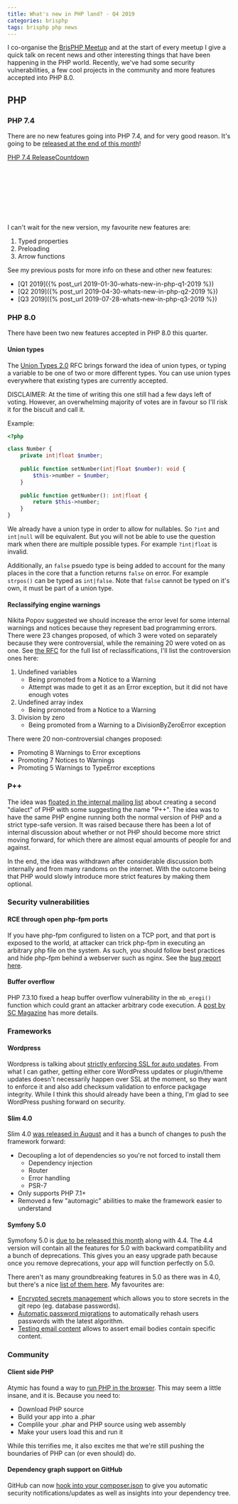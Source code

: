 ```yaml
---
title: What's new in PHP land? - Q4 2019
categories: brisphp
tags: brisphp php news
---
```


I co-organise the [BrisPHP Meetup](https://www.meetup.com/BrisPHP/)
and at the start of every meetup I give a quick talk on recent news and 
other interesting things that have been happening in the PHP world.
Recently, we've had some security vulnerabilities, a few cool projects
in the community and more features accepted into PHP 8.0.

## PHP

### PHP 7.4

There are no new features going into PHP 7.4, and for very good reason. It's 
going to be [released at the end of this month](https://wiki.php.net/todo/php74)!

<div data-type="countdown" data-id="1557233" class="tickcounter" style="width: 100%; position: relative; padding-bottom: 25%"><a href="//www.tickcounter.com/countdown/1557233/php-74-release" title="PHP 7.4 Release">PHP 7.4 Release</a><a href="//www.tickcounter.com/" title="Countdown">Countdown</a></div><script>(function(d, s, id) { var js, pjs = d.getElementsByTagName(s)[0]; if (d.getElementById(id)) return; js = d.createElement(s); js.id = id; js.src = "//www.tickcounter.com/static/js/loader.js"; pjs.parentNode.insertBefore(js, pjs); }(document, "script", "tickcounter-sdk"));</script>

I can't wait for the new version, my favourite new features are:

1. Typed properties
2. Preloading
3. Arrow functions

See my previous posts for more info on these and other new features:

* [Q1 2019]({% post_url 2019-01-30-whats-new-in-php-q1-2019 %})
* [Q2 2019]({% post_url 2019-04-30-whats-new-in-php-q2-2019 %})
* [Q3 2019]({% post_url 2019-07-28-whats-new-in-php-q3-2019 %})

### PHP 8.0

There have been two new features accepted in PHP 8.0 this quarter.

#### Union types

The [Union Types 2.0](https://wiki.php.net/rfc/union_types_v2) RFC brings 
forward the idea of union types, or typing a variable to be one of two or more
different types. You can use union types everywhere that existing types are 
currently accepted.

DISCLAIMER: At the time of writing this one still had a few days left of voting.
However, an overwhelming majority of votes are in favour so I'll risk it for 
the biscuit and call it.

Example:

```php
<?php

class Number {
    private int|float $number;
 
    public function setNumber(int|float $number): void {
        $this->number = $number;
    }
 
    public function getNumber(): int|float {
        return $this->number;
    }
}
```

We already have a union type in order to allow for nullables. So `?int` and `int|null`
will be equivalent. But you will not be able to use the question mark when there are
multiple possible types. For example `?int|float` is invalid.

Additionally, an `false` psuedo type is being added to account for the many 
places in the core that a function returns `false` on error. For example 
`strpos()` can be typed as `int|false`. Note that `false` cannot be typed on
it's own, it must be part of a union type.

#### Reclassifying engine warnings

Nikita Popov suggested we should increase the error level for some internal 
warnings and notices because they represent bad programming errors. There were
23 changes proposed, of which 3 were voted on separately because they were 
controversial, while the remaining 20 were voted on as one. See 
[the RFC](https://wiki.php.net/rfc/engine_warnings) for the full list of 
reclassifications, I'll list the controversion ones here:

1. Undefined variables
    * Being promoted from a Notice to a Warning
    * Attempt was made to get it as an Error exception, but it did not have 
      enough votes
2. Undefined array index
    * Being promoted from a Notice to a Warning
3. Division by zero
    * Being promoted from a Warning to a DivisionByZeroError exception

There were 20 non-controversial changes proposed:
* Promoting 8 Warnings to Error exceptions
* Promoting 7 Notices to Warnings
* Promoting 5 Warnings to TypeError exceptions

### P++

The idea was [floated in the internal mailing list](https://externals.io/message/106453)
about creating a second "dialect" of PHP with some suggesting the name "P++". 
The idea was to have the same PHP engine running both the normal version of PHP 
and a strict type-safe version. It was raised because there has been a lot of 
internal discussion about whether or not PHP should become more strict moving 
forward, for which there are almost equal amounts of people for and against.

In the end, the idea was withdrawn after considerable discussion both internally
and from many randoms on the internet. With the outcome being that PHP would 
slowly introduce more strict features by making them optional.

### Security vulnerabilities

#### RCE through open php-fpm ports

If you have php-fpm configured to listen on a TCP port, and that port is exposed
to the world, at attacker can trick php-fpm in executing an arbitrary php file 
on the system. As such, you should follow best practices and hide php-fpm behind
a webserver such as nginx. See the [bug report here](https://www.openwall.com/lists/oss-security/2019/07/27/1).

#### Buffer overflow

PHP 7.3.10 fixed a heap buffer overflow vulnerability in the `mb_eregi()` 
function which could grant an attacker arbitrary code execution. 
A [post by SC Magazine](https://www.scmagazine.com/home/security-news/vulnerabilities/php-update-fixes-arbitrary-code-execution-flaw-9-other-bugs/)
has more details.

### Frameworks

#### Wordpress

Wordpress is talking about [strictly enforcing SSL for auto 
updates](https://make.wordpress.org/core/2019/08/16/ssl-for-auto-updates/).
From what I can gather, getting either core WordPress updates or plugin/theme 
updates doesn't necessarily happen over SSL at the moment, so they want to 
enforce it and also add checksum validation to enforce packgage integrity.
While I think this should already have been a thing, I'm glad to see
WordPress pushing forward on security.

#### Slim 4.0

Slim 4.0 [was released in August](https://www.slimframework.com/2019/08/01/slim-4.0.0-release.html)
and it has a bunch of changes to push the framework forward:

* Decoupling a lot of dependencies so you're not forced to install them
    * Dependency injection
    * Router
    * Error handling
    * PSR-7
* Only supports PHP 7.1+
* Removed a few "automagic" abilities to make the framework easier to understand

#### Symfony 5.0

Symofony 5.0 is [due to be released this month](https://symfony.com/releases)
along with 4.4. The 4.4 version will contain all the features for 5.0 with 
backward compatibility and a bunch of deprecations. This gives you an easy 
upgrade path because once you remove deprecations, your app will function
perfectly on 5.0.

There aren't as many groundbreaking features in 5.0 as there was in 4.0,
but there's a nice [list of them here](https://symfony.com/blog/category/living-on-the-edge/5.0-4.4).
My favourites are:

* [Encrypted secrets management](https://symfony.com/blog/new-in-symfony-4-4-encrypted-secrets-management)
  which allows you to store secrets in the git repo (eg. database passwords).
* [Automatic password migrations](https://symfony.com/blog/new-in-symfony-4-4-password-migrations)
  to automatically rehash users passwords with the latest algorithm.
* [Testing email content](https://symfony.com/blog/new-in-symfony-4-4-phpunit-assertions-for-email-messages)
  allows to assert email bodies contain specific content.

### Community

#### Client side PHP

Atymic has found a way to [run PHP in the browser](https://atymic.dev/blog/client-side-php/).
This may seem a little insane, and it is. Because you need to:

* Download PHP source
* Build your app into a .phar
* Complile your .phar and PHP source using web assembly
* Make your users load this and run it

While this terrifies me, it also excites me that we're still pushing the 
boundaries of PHP can (or even should) do.

#### Dependency graph support on GitHub

GitHub can now [hook into your 
composer.json](https://github.blog/2019-09-18-dependency-graph-supports-php-repos-with-composer-dependencies/)
to give you automatic security notifications/updates as well as insights into
your dependency tree.

